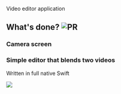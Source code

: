 Video editor application

## What's done? ![PR](https://github.com/alexkater/strucc-test/workflows/PR/badge.svg)

### Camera screen
### Simple editor that blends two videos

Written in full native Swift



![](strucc.gif)
